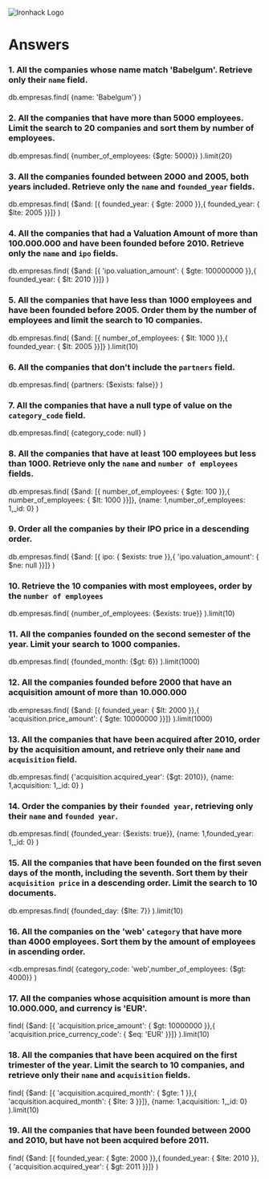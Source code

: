 ![Ironhack Logo](https://i.imgur.com/1QgrNNw.png)

# Answers

### 1. All the companies whose name match 'Babelgum'. Retrieve only their `name` field.

db.empresas.find(
  {name: 'Babelgum'}
)

### 2. All the companies that have more than 5000 employees. Limit the search to 20 companies and sort them by **number of employees**.

db.empresas.find(
  {number_of_employees: {$gte: 5000}}
).limit(20)

### 3. All the companies founded between 2000 and 2005, both years included. Retrieve only the `name` and `founded_year` fields.

db.empresas.find(
  {$and: [{ founded_year: { $gte: 2000 }},{ founded_year: { $lte: 2005 }}]}
)

### 4. All the companies that had a Valuation Amount of more than 100.000.000 and have been founded before 2010. Retrieve only the `name` and `ipo` fields.

db.empresas.find(
  {$and: [{ 'ipo.valuation_amount': { $gte: 100000000 }},{ founded_year: { $lt: 2010 }}]}
)

### 5. All the companies that have less than 1000 employees and have been founded before 2005. Order them by the number of employees and limit the search to 10 companies.

db.empresas.find(
  {$and: [{ number_of_employees: { $lt: 1000 }},{ founded_year: { $lt: 2005 }}]}
).limit(10)

### 6. All the companies that don't include the `partners` field.

db.empresas.find(
  {partners: {$exists: false}}
)

### 7. All the companies that have a null type of value on the `category_code` field.

db.empresas.find(
  {category_code: null}
)

### 8. All the companies that have at least 100 employees but less than 1000. Retrieve only the `name` and `number of employees` fields.

db.empresas.find(
  {$and: [{ number_of_employees: { $gte: 100 }},{ number_of_employees: { $lt: 1000 }}]},
  {name: 1,number_of_employees: 1,_id: 0}
)

### 9. Order all the companies by their IPO price in a descending order.

db.empresas.find(
  {$and: [{ ipo: { $exists: true }},{ 'ipo.valuation_amount': { $ne: null }}]}
)

### 10. Retrieve the 10 companies with most employees, order by the `number of employees`

db.empresas.find(
  {number_of_employees: {$exists: true}}
).limit(10)

### 11. All the companies founded on the second semester of the year. Limit your search to 1000 companies.

db.empresas.find(
  {founded_month: {$gt: 6}}
).limit(1000)

### 12. All the companies founded before 2000 that have an acquisition amount of more than 10.000.000

db.empresas.find(
  {$and: [{ founded_year: { $lt: 2000 }},{ 'acquisition.price_amount': { $gte: 10000000 }}]}
).limit(1000)

### 13. All the companies that have been acquired after 2010, order by the acquisition amount, and retrieve only their `name` and `acquisition` field.

db.empresas.find(
  {'acquisition.acquired_year': {$gt: 2010}},
  {name: 1,acquisition: 1,_id: 0}
)

### 14. Order the companies by their `founded year`, retrieving only their `name` and `founded year`.

db.empresas.find(
  {founded_year: {$exists: true}},
  {name: 1,founded_year: 1,_id: 0}
)

### 15. All the companies that have been founded on the first seven days of the month, including the seventh. Sort them by their `acquisition price` in a descending order. Limit the search to 10 documents.

db.empresas.find(
  {founded_day: {$lte: 7}}
).limit(10)

### 16. All the companies on the 'web' `category` that have more than 4000 employees. Sort them by the amount of employees in ascending order.

<db.empresas.find(
  {category_code: 'web',number_of_employees: {$gt: 4000}}
)

### 17. All the companies whose acquisition amount is more than 10.000.000, and currency is 'EUR'.

find(
  {$and: [{ 'acquisition.price_amount': { $gt: 10000000 }},{ 'acquisition.price_currency_code': { $eq: 'EUR' }}]}
).limit(10)

### 18. All the companies that have been acquired on the first trimester of the year. Limit the search to 10 companies, and retrieve only their `name` and `acquisition` fields.

find(
  {$and: [{ 'acquisition.acquired_month': { $gte: 1 }},{ 'acquisition.acquired_month': { $lte: 3 }}]}, {name: 1,acquisition: 1,_id: 0}
).limit(10)

### 19. All the companies that have been founded between 2000 and 2010, but have not been acquired before 2011.

find(
  {$and: [{ founded_year: { $gte: 2000 }},{ founded_year: { $lte: 2010 }},{ 'acquisition.acquired_year': { $gt: 2011 }}]}
)
